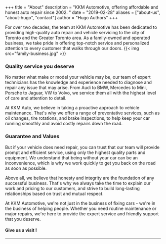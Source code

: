 +++
title = "About"
description = "KKM Automotive, offering affordable and honest auto repair since 2002. "
date = "2019-02-28"
aliases = ["about-us", "about-hugo", "contact"]
author = "Hugo Authors"
+++


For over two decades, the team at KKM Automotive has been dedicated to providing high-quality auto repair and vehicle servicing to the city of Toronto and the Greater Toronto area. As a family-owned and operated business, we take pride in offering top-notch service and personalized attention to every customer that walks through our doors.
{{< img src="family-business.jpg" >}}
### Quality service you deserve  
No matter what make or model your vehicle may be, our team of expert technicians has the knowledge and experience needed to diagnose and repair any issue that may arise. From Audi to BMW, Mercedes to Mini, Porsche to Jaguar, VW to Volvo, we service them all with the highest level of care and attention to detail.

At KKM Auto, we believe in taking a proactive approach to vehicle maintenance. That's why we offer a range of preventative services, such as oil changes, tire rotations, and brake inspections, to help keep your car running smoothly and avoid costly repairs down the road.

### Guarantee and Values  
But if your vehicle does need repair, you can trust that our team will provide prompt and efficient service, using only the highest quality parts and equipment. We understand that being without your car can be an inconvenience, which is why we work quickly to get you back on the road as soon as possible.

Above all, we believe that honesty and integrity are the foundation of any successful business. That's why we always take the time to explain our work and pricing to our customers, and strive to build long-lasting relationships based on trust and mutual respect.

At KKM Automotive, we're not just in the business of fixing cars - we're in the business of helping people. Whether you need routine maintenance or major repairs, we're here to provide the expert service and friendly support that you deserve.


#### Give us a visit !  


---  
